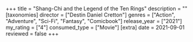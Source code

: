 +++
title = "Shang-Chi and the Legend of the Ten Rings"
description = ""
[taxonomies]
director = ["Destin Daniel Cretton"] 
genres = ["Action", "Adventure", "Sci-Fi", "Fantasy", "Comicbook"]
release_year = ["2021"]
my_rating = ["4"]
consumed_type = ["Movie"]
[extra]
date = 2021-09-01
reviewed = false
+++
